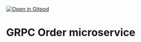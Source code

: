 [![Open in Gitpod](https://gitpod.io/button/open-in-gitpod.svg)](https://gitpod.io/#https://github.com/yonsina94/go-grpc-order-svc)

# GRPC Order microservice

